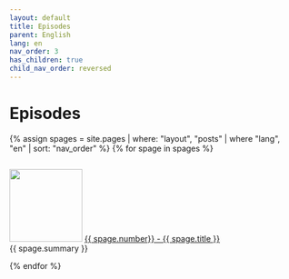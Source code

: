 ```yaml
---
layout: default
title: Episodes
parent: English
lang: en
nav_order: 3
has_children: true
child_nav_order: reversed
---
```


# Episodes

{% assign spages = site.pages | where: "layout", "posts" | where "lang", "en" | sort: "nav_order" %}
{% for spage in spages %}
<div style="display: flex;">
    <p class="episode">
    <img class="thumbnail" src="../../{{ spage.path | remove: spage.name }}/{{ spage.img }}" width="128" height="128">
    <a href="{{ spage.url }}">{{ spage.number}} - {{ spage.title }}</a><br>
    {{ spage.summary }}
    </p>
</div>
{% endfor %}
